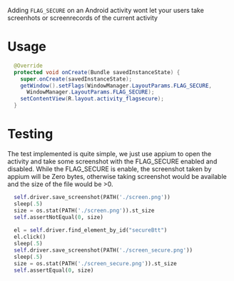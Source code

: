 Adding ```FLAG_SECURE``` on an Android activity wont let your users take screenhots or screenrecords of the current activity

# Usage
```java
  @Override
  protected void onCreate(Bundle savedInstanceState) {
    super.onCreate(savedInstanceState);
    getWindow().setFlags(WindowManager.LayoutParams.FLAG_SECURE,
      WindowManager.LayoutParams.FLAG_SECURE);
    setContentView(R.layout.activity_flagsecure);
  }
```

# Testing 

The test implemented is quite simple, we just use appium to open the activity and take some screenshot
with the FLAG_SECURE enabled and disabled. While the FLAG_SECURE is enable, the screenshot taken
by appium will be Zero bytes, otherwise taking screenshot would be available and the size of the 
file would be >0.

```python 
  self.driver.save_screenshot(PATH('./screen.png'))
  sleep(.5)
  size = os.stat(PATH('./screen.png')).st_size
  self.assertNotEqual(0, size)
        
  el = self.driver.find_element_by_id("secureBtt")
  el.click()
  sleep(.5)
  self.driver.save_screenshot(PATH('./screen_secure.png'))
  sleep(.5)
  size = os.stat(PATH('./screen_secure.png')).st_size
  self.assertEqual(0, size)
```
